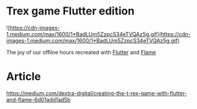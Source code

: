 # Trex game Flutter edition

![https://cdn-images-1.medium.com/max/1600/1*BadLUm5ZzpcS34eTVQAz5g.gif](https://cdn-images-1.medium.com/max/1600/1*BadLUm5ZzpcS34eTVQAz5g.gif)

The joy of our offline hours recreated with [Flutter](https://github.com/flutter/flutter) and [Flame](https://github.com/luanpotter/flame) 


# Article 

https://medium.com/dextra-digital/creating-the-t-rex-game-with-flutter-and-flame-6d01add1ad5b
